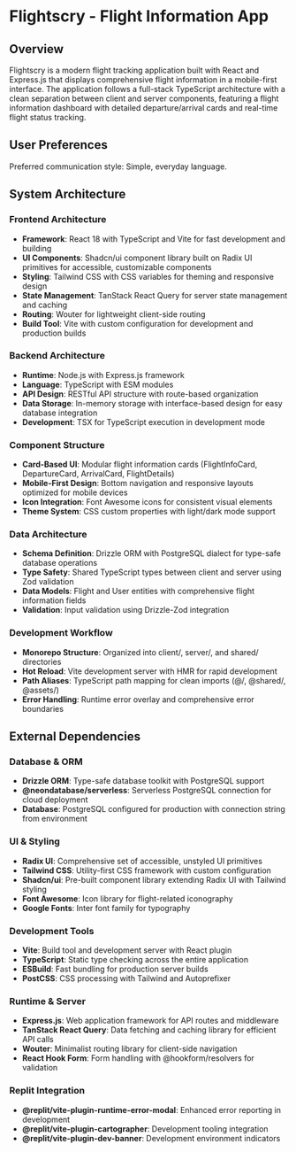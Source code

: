 # Flightscry - Flight Information App

## Overview

Flightscry is a modern flight tracking application built with React and Express.js that displays comprehensive flight information in a mobile-first interface. The application follows a full-stack TypeScript architecture with a clean separation between client and server components, featuring a flight information dashboard with detailed departure/arrival cards and real-time flight status tracking.

## User Preferences

Preferred communication style: Simple, everyday language.

## System Architecture

### Frontend Architecture
- **Framework**: React 18 with TypeScript and Vite for fast development and building
- **UI Components**: Shadcn/ui component library built on Radix UI primitives for accessible, customizable components
- **Styling**: Tailwind CSS with CSS variables for theming and responsive design
- **State Management**: TanStack React Query for server state management and caching
- **Routing**: Wouter for lightweight client-side routing
- **Build Tool**: Vite with custom configuration for development and production builds

### Backend Architecture
- **Runtime**: Node.js with Express.js framework
- **Language**: TypeScript with ESM modules
- **API Design**: RESTful API structure with route-based organization
- **Data Storage**: In-memory storage with interface-based design for easy database integration
- **Development**: TSX for TypeScript execution in development mode

### Component Structure
- **Card-Based UI**: Modular flight information cards (FlightInfoCard, DepartureCard, ArrivalCard, FlightDetails)
- **Mobile-First Design**: Bottom navigation and responsive layouts optimized for mobile devices
- **Icon Integration**: Font Awesome icons for consistent visual elements
- **Theme System**: CSS custom properties with light/dark mode support

### Data Architecture
- **Schema Definition**: Drizzle ORM with PostgreSQL dialect for type-safe database operations
- **Type Safety**: Shared TypeScript types between client and server using Zod validation
- **Data Models**: Flight and User entities with comprehensive flight information fields
- **Validation**: Input validation using Drizzle-Zod integration

### Development Workflow
- **Monorepo Structure**: Organized into client/, server/, and shared/ directories
- **Hot Reload**: Vite development server with HMR for rapid development
- **Path Aliases**: TypeScript path mapping for clean imports (@/, @shared/, @assets/)
- **Error Handling**: Runtime error overlay and comprehensive error boundaries

## External Dependencies

### Database & ORM
- **Drizzle ORM**: Type-safe database toolkit with PostgreSQL support
- **@neondatabase/serverless**: Serverless PostgreSQL connection for cloud deployment
- **Database**: PostgreSQL configured for production with connection string from environment

### UI & Styling
- **Radix UI**: Comprehensive set of accessible, unstyled UI primitives
- **Tailwind CSS**: Utility-first CSS framework with custom configuration
- **Shadcn/ui**: Pre-built component library extending Radix UI with Tailwind styling
- **Font Awesome**: Icon library for flight-related iconography
- **Google Fonts**: Inter font family for typography

### Development Tools
- **Vite**: Build tool and development server with React plugin
- **TypeScript**: Static type checking across the entire application
- **ESBuild**: Fast bundling for production server builds
- **PostCSS**: CSS processing with Tailwind and Autoprefixer

### Runtime & Server
- **Express.js**: Web application framework for API routes and middleware
- **TanStack React Query**: Data fetching and caching library for efficient API calls
- **Wouter**: Minimalist routing library for client-side navigation
- **React Hook Form**: Form handling with @hookform/resolvers for validation

### Replit Integration
- **@replit/vite-plugin-runtime-error-modal**: Enhanced error reporting in development
- **@replit/vite-plugin-cartographer**: Development tooling integration
- **@replit/vite-plugin-dev-banner**: Development environment indicators